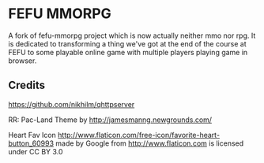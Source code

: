 # FEFU MMORPG

A fork of fefu-mmorpg project which is now actually neither mmo nor rpg. It is dedicated to transforming a thing we've got at the end of the course at FEFU to some playable online game with multiple players playing game in browser.

## Credits

https://github.com/nikhilm/qhttpserver

RR: Pac-Land Theme by http://jamesmanng.newgrounds.com/

Heart Fav Icon http://www.flaticon.com/free-icon/favorite-heart-button_60993 made by Google from http://www.flaticon.com is licensed under CC BY 3.0
